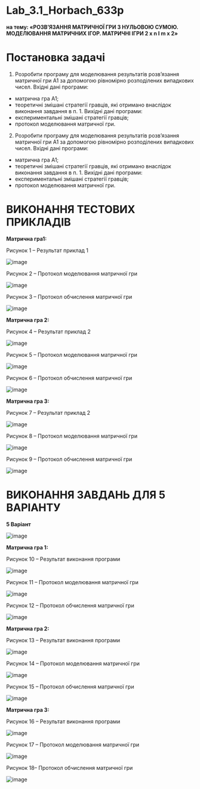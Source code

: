 # Lab_3.1_Horbach_633p

**на тему:	«РОЗВ’ЯЗАННЯ МАТРИЧНОЇ ГРИ З НУЛЬОВОЮ СУМОЮ. МОДЕЛЮВАННЯ МАТРИЧНИХ ІГОР. МАТРИЧНІ ІГРИ 2 x n І m x 2»**


# Постановка задачі

1.	Розробити програму для моделювання результатів розв’язання матричної гри А1 за допомогою рівномірно розподілених випадкових чисел.
Вхідні дані програми:
-	матрична гра А1;
-	теоретичні змішані стратегії гравців, які отримано внаслідок виконання завдання в п. 1.
Вихідні дані програми:
-	експериментальні змішані стратегії гравців;
-	протокол моделювання матричної гри.
2.	Розробити програму для моделювання результатів розв’язання матричної гри А1 за допомогою рівномірно розподілених випадкових чисел.
Вхідні дані програми:
-	матрична гра А1;
-	теоретичні змішані стратегії гравців, які отримано внаслідок
виконання завдання в п. 1.
Вихідні дані програми:
-	експериментальні змішані стратегії гравців;
-	протокол моделювання матричної гри.
 
# ВИКОНАННЯ ТЕСТОВИХ ПРИКЛАДІВ

**Матрична гра1:**

Рисунок 1 – Результат приклад 1

![image](https://github.com/user-attachments/assets/b8a8d1d2-1b1b-4886-8d22-3a684bab9113)

 
Рисунок 2 – Протокол моделювання матричної гри

![image](https://github.com/user-attachments/assets/85ec7907-b7d0-44ce-88c0-e69af848e34f)

Рисунок 3 – Протокол обчислення матричної гри

![image](https://github.com/user-attachments/assets/4222d126-8563-4f24-85b6-90c2461bbc74)

**Матрична гра 2:**

Рисунок 4 – Результат приклад 2

![image](https://github.com/user-attachments/assets/fb1f0eb9-22e2-4436-9637-509ca217a406)

Рисунок 5 – Протокол моделювання матричної гри

![image](https://github.com/user-attachments/assets/dc9463a3-5393-4680-bd40-f691e3734e60)

Рисунок 6 – Протокол обчислення матричної гри

![image](https://github.com/user-attachments/assets/908cf143-7611-48dc-9863-271435d6646c)

**Матрична гра 3:**

Рисунок 7 – Результат приклад 2

![image](https://github.com/user-attachments/assets/86bfd977-f9cb-4d00-abd6-31b949e10fd2)

Рисунок 8 – Протокол моделювання матричної гри

![image](https://github.com/user-attachments/assets/07d84d39-c2b5-4d13-936f-604090a7a36d)

Рисунок 9 – Протокол обчислення матричної гри

![image](https://github.com/user-attachments/assets/529a4b13-f563-44db-938b-46b9e5e84fee)

# ВИКОНАННЯ ЗАВДАНЬ ДЛЯ 5 ВАРІАНТУ

**5 Варіант**

![image](https://github.com/user-attachments/assets/9c47b923-2929-493e-be13-8300f58050b9)

**Матрична гра 1:**

Рисунок 10 – Результат виконання програми

![image](https://github.com/user-attachments/assets/658f83c7-a3da-462a-a530-fc5db8e6f76a)

Рисунок 11 – Протокол моделювання матричної гри

![image](https://github.com/user-attachments/assets/1a47f343-6e92-4fbe-ac5e-2dd80ffb2a4b)

Рисунок 12 – Протокол обчислення матричної гри

![image](https://github.com/user-attachments/assets/d9637f3c-a89a-4618-9e45-37cf63d5d830)

**Матрична гра 2:**

Рисунок 13 – Результат виконання програми

![image](https://github.com/user-attachments/assets/7bcbafe3-6f4a-499d-8cc4-b97e76c6e1c6)

Рисунок 14 – Протокол моделювання матричної гри

![image](https://github.com/user-attachments/assets/1d1fb9a2-5a27-47de-ac0c-d34fa7778c2c)

Рисунок 15 – Протокол обчислення матричної гри

![image](https://github.com/user-attachments/assets/e7ae72a6-59a0-4bfd-b028-dd4776bd581f)

**Матрична гра 3:**

Рисунок 16 – Результат виконання програми

![image](https://github.com/user-attachments/assets/902ce1b4-ab77-4a4b-a76c-08d8e34dd2a2)

Рисунок 17 – Протокол моделювання матричної гри

![image](https://github.com/user-attachments/assets/ba91d5a4-df83-4db2-8c7f-db1105a69bf4)

Рисунок 18– Протокол обчислення матричної гри

![image](https://github.com/user-attachments/assets/ddcaede7-6d2a-489a-a43d-146fedc9574d)


